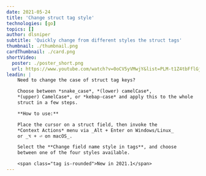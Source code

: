 ```yaml
---
date: 2021-05-24
title: 'Change struct tag style'
technologies: [go]
topics: []
author: dlsniper
subtitle: 'Quickly change from different styles the struct tags'
thumbnail: ./thumbnail.png
cardThumbnail: ./card.png
shortVideo:
  poster: ./poster_short.png
  url: https://www.youtube.com/watch?v=0oCV5yVMwjY&list=PLM-t1Z4tbFflGjn5Qzjjku5J7SX3p-nhY&index=5&t=0s
leadin: |
    Need to change the case of struct tag keys?

    Choose between *snake_case*, *(lower) camelCase*,
    *(upper) CamelCase*, or *kebap-case* and apply this to the whole
    struct in a few steps.

    **How to use:**

    Place the cursor on a struct field, then invoke the
    *Context Actions* menu via _Alt + Enter on Windows/Linux_
    or _⌥ + ⏎ on macOS_.

    Select the **Change field name style in tags**, and choose 
    between one of the four styles available.

    <span class="tag is-rounded">New in 2021.1</span>
---
```

